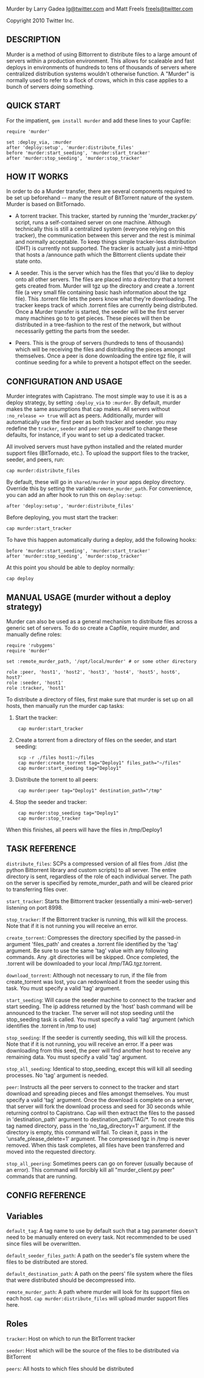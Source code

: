 Murder by Larry Gadea <lg@twitter.com> and Matt Freels <freels@twitter.com>  

Copyright 2010 Twitter Inc.


DESCRIPTION
-----------

Murder is a method of using Bittorrent to distribute files to a large amount
of servers within a production environment. This allows for scaleable and fast
deploys in environments of hundreds to tens of thousands of servers where
centralized distribution systems wouldn't otherwise function. A "Murder" is
normally used to refer to a flock of crows, which in this case applies to a
bunch of servers doing something.


QUICK START
-----------

For the impatient, `gem install murder` and add these lines to your Capfile:

    require 'murder'

    set :deploy_via, :murder
    after 'deploy:setup', 'murder:distribute_files'
    before 'murder:start_seeding', 'murder:start_tracker'
    after 'murder:stop_seeding', 'murder:stop_tracker'


HOW IT WORKS
------------

In order to do a Murder transfer, there are several components required to be
set up beforehand -- many the result of BitTorrent nature of the system. Murder
is based on BitTornado.

- A torrent tracker. This tracker, started by running the 'murder_tracker.py'
script, runs a self-contained server on one machine. Although technically this
is still a centralized system (everyone relying on this tracker), the
communication between this server and the rest is minimal and normally
acceptable. To keep things simple tracker-less distribution (DHT) is currently
not supported. The tracker is actually just a mini-httpd that hosts a
/announce path which the Bittorrent clients update their state onto.

- A seeder. This is the server which has the files that you'd like to
deploy onto all other servers. The files are placed into a directory
that a torrent gets created from. Murder will tgz up the directory and
create a .torrent file (a very small file containing basic hash
information about the tgz file). This .torrent file lets the peers
know what they're downloading. The tracker keeps track of which
.torrent files are currently being distributed. Once a Murder transfer
is started, the seeder will be the first server many machines go to to
get pieces. These pieces will then be distributed in a tree-fashion to
the rest of the network, but without necessarily getting the parts
from the seeder.

- Peers. This is the group of servers (hundreds to tens of thousands) which
will be receiving the files and distributing the pieces amongst themselves.
Once a peer is done downloading the entire tgz file, it will continue seeding
for a while to prevent a hotspot effect on the seeder.


CONFIGURATION AND USAGE
-----------------------

Murder integrates with Capistrano. The most simple way to use it is as
a deploy strategy, by setting `:deploy_via` to `:murder`. By default,
murder makes the same assumptions that cap makes. All servers without
`:no_release => true` will act as peers. Additionally, murder will
automatically use the first peer as both tracker and seeder. you may
redefine the `tracker`, `seeder` and `peer` roles yourself to change
these defaults, for instance, if you want to set up a dedicated
tracker.

All involved servers must have python installed and the related murder
support files (BitTornado, etc.). To upload the support files to the
tracker, seeder, and peers, run:

    cap murder:distribute_files

By default, these will go in `shared/murder` in your apps deploy
directory. Override this by setting the variable
`remote_murder_path`. For convenience, you can add an after hook to
run this on `deploy:setup`:

    after 'deploy:setup', 'murder:distribute_files'

Before deploying, you must start the tracker:

    cap murder:start_tracker

To have this happen automatically during a deploy, add the following hooks:

    before 'murder:start_seeding', 'murder:start_tracker'
    after 'murder:stop_seeding', 'murder:stop_tracker'

At this point you should be able to deploy normally:

    cap deploy


MANUAL USAGE (murder without a deploy strategy)
-----------------------------------------------

Murder can also be used as a general mechanism to distribute files
across a generic set of servers. To do so create a Capfile, require
murder, and manually define roles:

    require 'rubygems'
    require 'murder'

    set :remote_murder_path, '/opt/local/murder' # or some other directory

    role :peer, 'host1', 'host2', 'host3', 'host4', 'host5', host6', host7'
    role :seeder, 'host1'
    role :tracker, 'host1'

To distribute a directory of files, first make sure that murder is set
up on all hosts, then manually run the murder cap tasks:

1. Start the tracker:

        cap murder:start_tracker

2. Create a torrent from a directory of files on the seeder, and start seeding:

        scp -r ./files host1:~/files
        cap murder:create_torrent tag="Deploy1" files_path="~/files"
        cap murder:start_seeding tag="Deploy1"

3. Distribute the torrent to all peers:

        cap murder:peer tag="Deploy1" destination_path="/tmp"

4. Stop the seeder and tracker:

        cap murder:stop_seeding tag="Deploy1"
        cap murder:stop_tracker

When this finishes, all peers will have the files in /tmp/Deploy1


TASK REFERENCE
--------------

`distribute_files`:
  SCPs a compressed version of all files from ./dist (the python Bittorrent
library and custom scripts) to all server. The entire directory is sent,
regardless of the role of each individual server. The path on the server is
specified by remote_murder_path and will be cleared prior to transferring
files over.

`start_tracker`:
  Starts the Bittorrent tracker (essentially a mini-web-server) listening on
port 8998.

`stop_tracker`:
  If the Bittorrent tracker is running, this will kill the process. Note that
if it is not running you will receive an error.

`create_torrent`:
  Compresses the directory specified by the passed-in argument 'files_path'
and creates a .torrent file identified by the 'tag' argument. Be sure to use
the same 'tag' value with any following commands. Any .git directories will be
skipped. Once completed, the .torrent will be downloaded to your local
/tmp/TAG.tgz.torrent.

`download_torrent`:
  Although not necessary to run, if the file from create_torrent was lost, you
can redownload it from the seeder using this task. You must specify a valid
'tag' argument.

`start_seeding`:
  Will cause the seeder machine to connect to the tracker and start seeding.
The ip address returned by the 'host' bash command will be announced to the
tracker. The server will not stop seeding until the stop_seeding task is
called. You must specify a valid 'tag' argument (which identifies the .torrent
in /tmp to use)

`stop_seeding`:
  If the seeder is currently seeding, this will kill the process. Note that if
it is not running, you will receive an error. If a peer was downloading from
this seed, the peer will find another host to receive any remaining data. You
must specify a valid 'tag' argument.

`stop_all_seeding`:
  Identical to stop_seeding, except this will kill all seeding processes. No
'tag' argument is needed.

`peer`:
  Instructs all the peer servers to connect to the tracker and start download
and spreading pieces and files amongst themselves. You must specify a valid
'tag' argument. Once the download is complete on a server, that server will
fork the download process and seed for 30 seconds while returning control to
Capistrano. Cap will then extract the files to the passed in
'destination_path' argument to destination_path/TAG/*. To not create this tag
named directory, pass in the 'no_tag_directory=1' argument. If the directory
is empty, this command will fail. To clean it, pass in the
'unsafe_please_delete=1' argument. The compressed tgz in /tmp is never
removed. When this task completes, all files have been transferred and moved
into the requested directory.

`stop_all_peering`:
  Sometimes peers can go on forever (usually because of an error). This
command will forcibly kill all "murder_client.py peer" commands that are
running.

CONFIG REFERENCE
----------------

Variables
---------

`default_tag`:
  A tag name to use by default such that a tag parameter doesn't need to be
manually entered on every task. Not recommended to be used since files will be
overwritten.

`default_seeder_files_path`:
  A path on the seeder's file system where the files to be distributed are
stored.

`default_destination_path`:
  A path on the peers' file system where the files that were distributed
should be decompressed into.

`remote_murder_path`:
 A path where murder will look for its support files on each host. `cap
murder:distribute_files` will upload murder support files here.


Roles
-----

`tracker`:
  Host on which to run the BitTorrent tracker

`seeder`:
  Host which will be the source of the files to be distributed via BitTorrent

`peers`:
  All hosts to which files should be distributed
